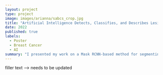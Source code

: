 ```yaml
---
layout: project
type: project
image: images/arianna/sabcs_crop.jpg
title: "Artificial Intelligence Detects, Classifies, and Describes Lesions in Clinical Breast Ultrasound Images"
date: 2022
published: true
labels:
  - Poster
  - Breast Cancer
  - AI
summary: "I presented my work on a Mask RCNN-based method for segmenting, classfying, and describing breast lesions in ultrasound according to the BI-RADS masses lexicon for ultrasound at the San Antonio Breast Cancer Symposium."
---
```

filler text --> needs to be updated 
